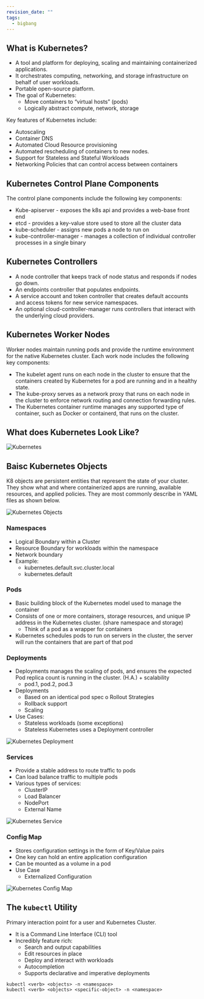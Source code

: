 ```yaml
---
revision_date: ""
tags:
  - bigbang
---
```


## What is Kubernetes?
* A tool and platform for deploying, scaling and maintaining containerized applications.
* It orchestrates computing, networking, and storage infrastructure on behalf of user workloads.
* Portable open-source platform.
* The goal of Kubernetes:
    * Move containers to “virtual hosts” (pods)
    * Logically abstract compute, network, storage

Key features of Kubernetes include:

* Autoscaling
* Container DNS
* Automated Cloud Resource provisioning
* Automated rescheduling of containers to new nodes.
* Support for Stateless and Stateful Workloads
* Networking Policies that can control access between containers

## Kubernetes Control Plane Components
The control plane components include the following key components:

* Kube-apiserver - exposes the k8s api and provides a web-base front end
* etcd - provides a key-value store used to store all the cluster data
* kube-scheduler - assigns new pods a node to run on
* kube-controller-manager - manages a collection of individual controller processes in a single binary


## Kubernetes Controllers
* A node controller that keeps track of node status and responds if nodes go down.
* An endpoints controller that populates endpoints.
* A service account and token controller that creates default accounts and access
tokens for new service namespaces.
* An optional cloud-controller-manager runs controllers that interact with the
underlying cloud providers.


## Kubernetes Worker Nodes
Worker nodes maintain running pods and provide the runtime environment for the native Kubernetes cluster. Each work node includes the following key components:
* The kubelet agent runs on each node in the cluster to ensure that the containers created by Kubernetes for a pod are running and in a healthy state.
* The kube-proxy serves as a network proxy that runs on each node in the cluster to enforce network routing and connection forwarding rules.
* The Kubernetes container runtime manages any supported type of container, such as Docker or containerd, that runs on the cluster.

## What does Kubernetes Look Like?

![Kubernetes](../images/k8s/kubernetes.png)


## Baisc Kubernetes Objects
K8 objects are persistent entities that represent the state of your cluster. They show what and where containerized apps are running, available resources, and applied policies.  They are most commonly describe in YAML files as shown below.

![Kubernetes Objects](../images/k8s/objects.png)

### Namespaces
* Logical Boundary within a Cluster
* Resource Boundary for workloads within the namespace
* Network boundary
* Example: 
    * kubernetes.default.svc.cluster.local
    * kubernetes.default


### Pods
* Basic building block of the Kubernetes model used to manage the container
* Consists of one or more containers, storage resources, and unique IP address in the Kubernetes cluster. (share namespace and storage)
    * Think of a pod as a wrapper for containers
* Kubernetes schedules pods to run on servers in the cluster, the server will run the containers that are part of that pod


### Deployments
* Deployments manages the scaling of pods, and ensures the expected Pod replica count is running in the cluster. (H.A.) + scalability
    * pod.1, pod.2, pod.3
* Deployments
    * Based on an identical pod spec o Rollout Strategies
    * Rollback support
    * Scaling
* Use Cases:
    * Stateless workloads (some exceptions)
    * Stateless Kubernetes uses a Deployment controller

![Kubernetes Deployment](../images/k8s/deployment.png)


### Services
* Provide a stable address to route traffic to pods
* Can load balance traffic to multiple pods
* Various types of services:
    * ClusterIP
    * Load Balancer
    * NodePort
    * External Name

![Kubernetes Service](../images/k8s/service.png)


### Config Map
* Stores configuration settings in the form of Key/Value pairs
* One key can hold an entire application configuration
* Can be mounted as a volume in a pod
* Use Case
    * Externalized Configuration


![Kubernetes Config Map](../images/k8s/config-map.png)


## The `kubectl` Utility
Primary interaction point for a user and Kubernetes Cluster.

* It is a Command Line Interface (CLI) tool
* Incredibly feature rich:
    * Search and output capabilities
    * Edit resources in place
    * Deploy and interact with workloads
    * Autocompletion
    * Supports declarative and imperative deployments

```shell
kubectl <verb> <objects> -n <namespace>
kubectl <verb> <objects> <specific-object> -n <namespace>
```